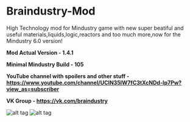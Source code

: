 # Braindustry-Mod
High Technology mod for Mindustry game with new super beatiful and useful materials,liquids,logic,reactors and too much more,now for the Mindustry 6.0 version!

**Mod Actual Version - 1.4.1**

**Minimal Mindustry Build - 105**

**YouTube channel with spoilers and other stuff - https://www.youtube.com/channel/UCIN35lW7fC3tXcNDd-Ip7Pw?view_as=subscriber**

**VK Group - https://vk.com/braindustry**

![alt tag](https://sun9-41.userapi.com/impg/jB_FylhwINfHEw0vyA3suZ-oQTxWgCLO3AIoWA/19iB70aAoKc.jpg?size=1280x713&quality=96&sign=9e91344d66d56150149c768012735f1c "Screenshot")​
![alt tag](https://user-images.githubusercontent.com/63517945/101539745-0f616300-39b0-11eb-99ec-5c2fc6d75d80.png "Screenshot")​
